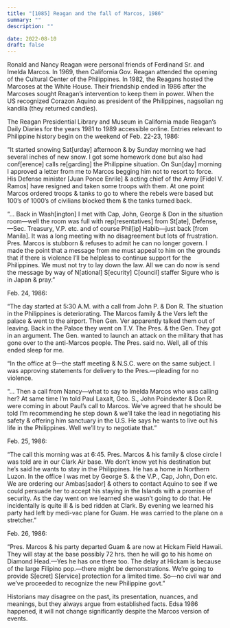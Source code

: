 ```yaml
---
title: "[1085] Reagan and the fall of Marcos, 1986"
summary: ""
description: ""

date: 2022-08-10
draft: false
---
```


Ronald and Nancy Reagan were personal friends of Ferdinand Sr. and Imelda Marcos. In 1969, then California Gov. Reagan attended the opening of the Cultural Center of the Philippines. In 1982, the Reagans hosted the Marcoses at the White House. Their friendship ended in 1986 after the Marcoses sought Reagan’s intervention to keep them in power. When the US recognized Corazon Aquino as president of the Philippines, nagsolian ng kandila (they returned candles).

The Reagan Presidential Library and Museum in California made Reagan’s Daily Diaries for the years 1981 to 1989 accessible online. Entries relevant to Philippine history begin on the weekend of Feb. 22-23, 1986:

“It started snowing Sat[urday] afternoon & by Sunday morning we had several inches of new snow. I got some homework done but also had conf[erence] calls re[garding] the Philippine situation. On Sun[day] morning I approved a letter from me to Marcos begging him not to resort to force. His Defense minister [Juan Ponce Enrile] & acting chief of the Army [Fidel V. Ramos] have resigned and taken some troops with them. At one point Marcos ordered troops & tanks to go to where the rebels were based but 100’s of 1000’s of civilians blocked them & the tanks turned back.

“… Back in Wash[ington] I met with Cap, John, George & Don in the situation room—well the room was full with rep[resentatives] from St[ate], Defense,—Sec. Treasury, V.P. etc. and of course Phil[ip] Habib—just back [from Manila]. It was a long meeting with no disagreement but lots of frustration. Pres. Marcos is stubborn & refuses to admit he can no longer govern. I made the point that a message from me must appeal to him on the grounds that if there is violence I’ll be helpless to continue support for the Philippines. We must not try to lay down the law. All we can do now is send the message by way of N[ational] S[ecurity] C[ouncil] staffer Sigure who is in Japan & pray.”

Feb. 24, 1986:

“The day started at 5:30 A.M. with a call from John P. & Don R. The situation in the Philippines is deteriorating. The Marcos family & the Vers left the palace & went to the airport. Then Gen. Ver apparently talked them out of leaving. Back in the Palace they went on T.V. The Pres. & the Gen. They got in an argument. The Gen. wanted to launch an attack on the military that has gone over to the anti-Marcos people. The Pres. said no. Well, all of this ended sleep for me.

“In the office at 9—the staff meeting & N.S.C. were on the same subject. I was approving statements for delivery to the Pres.—pleading for no violence.

“… Then a call from Nancy—what to say to Imelda Marcos who was calling her? At same time I’m told Paul Laxalt, Geo. S., John Poindexter & Don R. were coming in about Paul’s call to Marcos. We’ve agreed that he should be told I’m recommending he step down & we’ll take the lead in negotiating his safety & offering him sanctuary in the U.S. He says he wants to live out his life in the Philippines. Well we’ll try to negotiate that.”

Feb. 25, 1986:

“The call this morning was at 6:45. Pres. Marcos & his family & close circle I was told are in our Clark Air base. We don’t know yet his destination but he’s said he wants to stay in the Philippines. He has a home in Northern Luzon. In the office I was met by George S. & the V.P., Cap, John, Don etc. We are ordering our Ambas[sador] & others to contact Aquino to see if we could persuade her to accept his staying in the Islands with a promise of security. As the day went on we learned she wasn’t going to do that. He incidentally is quite ill & is bed ridden at Clark. By evening we learned his party had left by medi-vac plane for Guam. He was carried to the plane on a stretcher.”

Feb. 26, 1986:

“Pres. Marcos & his party departed Guam & are now at Hickam Field Hawaii. They will stay at the base possibly 72 hrs. then he will go to his home on Diamond Head.—Yes he has one there too. The delay at Hickam is because of the large Filipino pop.—there might be demonstrations. We’re going to provide S[ecret] S[ervice] protection for a limited time. So—no civil war and we’ve proceeded to recognize the new Philippine govt.”

Historians may disagree on the past, its presentation, nuances, and meanings, but they always argue from established facts. Edsa 1986 happened, it will not change significantly despite the Marcos version of events.
